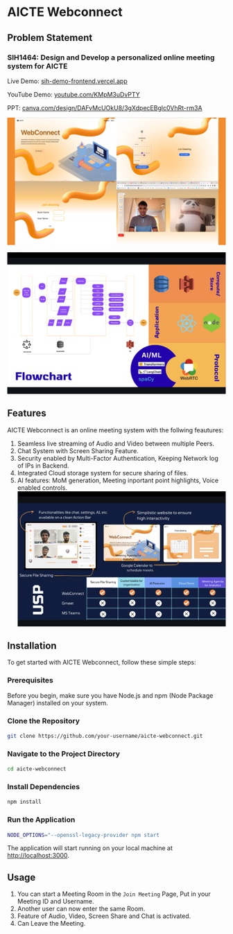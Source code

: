 # AICTE Webconnect

## Problem Statement
### SIH1464: Design and Develop a personalized online meeting system for AICTE

Live Demo: [sih-demo-frontend.vercel.app](https://sih-demo-fronted.vercel.app/)

YouTube Demo: [youtube.com/KMpM3uDvPTY](https://youtu.be/KMpM3uDvPTY)

PPT: [canva.com/design/DAFvMcUOkU8/3gXdpecEBglc0VhRt-rm3A](https://canva.com/design/DAFvMcUOkU8/3gXdpecEBglc0VhRt-rm3A)

![Screenshots](https://github.com/Archit381/aicte-webconnect/blob/main/preview.png) 

![Flowchart](https://github.com/Archit381/aicte-webconnect/blob/main/flowchart.png)

## Features
AICTE Webconnect is an online meeting system with the follwing feautures:
1) Seamless live streaming of Audio and Video between multiple Peers.
2) Chat System with Screen Sharing Feature.
3) Security enabled by Multi-Factor Authentication, Keeping Network log of IPs in Backend.
4) Integrated Cloud storage system for secure sharing of files.
5) AI features: MoM generation, Meeting inportant point highlights, Voice enabled controls.
![Features](https://github.com/Archit381/aicte-webconnect/blob/main/Features.png)

## Installation

To get started with AICTE Webconnect, follow these simple steps:

### Prerequisites

Before you begin, make sure you have Node.js and npm (Node Package Manager) installed on your system.

### Clone the Repository

```bash
git clone https://github.com/your-username/aicte-webconnect.git
```

### Navigate to the Project Directory

```bash
cd aicte-webconnect
```

### Install Dependencies

```bash
npm install
```

### Run the Application

```bash
NODE_OPTIONS="--openssl-legacy-provider npm start
```

The application will start running on your local machine at [http://localhost:3000](http://localhost:3000).

## Usage
1) You can start a Meeting Room in the `Join Meeting` Page, Put in your Meeting ID and Username.
2) Another user can now enter the same Room.
3) Feature of Audio, Video, Screen Share and Chat is activated.
4) Can Leave the Meeting.
